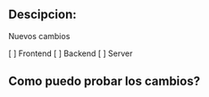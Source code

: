 ## Descipcion:
Nuevos cambios

[ ] Frontend
[ ] Backend
[ ] Server

## Como puedo probar los cambios?
